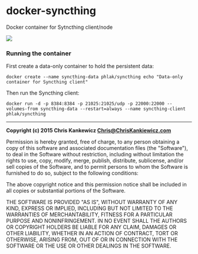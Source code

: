 docker-syncthing
================

Docker container for Sytncthing client/node

[![](https://badge.imagelayers.io/phlak/syncthing:latest.svg)](https://imagelayers.io/?images=phlak/syncthing:latest 'Get your own badge on imagelayers.io')


### Running the container

First create a data-only container to hold the persistent data:

    docker create --name syncthing-data phlak/syncthing echo "Data-only container for Syncthing client"

Then run the Syncthing client:

    docker run -d -p 8384:8384 -p 21025:21025/udp -p 22000:22000 --volumes-from syncthing-data --restart=always --name syncthing-client phlak/syncthing


-----

**Copyright (c) 2015 Chris Kankewicz <Chris@ChrisKankiewicz.com>**

Permission is hereby granted, free of charge, to any person obtaining a copy
of this software and associated documentation files (the "Software"), to deal
in the Software without restriction, including without limitation the rights
to use, copy, modify, merge, publish, distribute, sublicense, and/or sell
copies of the Software, and to permit persons to whom the Software is
furnished to do so, subject to the following conditions:

The above copyright notice and this permission notice shall be included in
all copies or substantial portions of the Software.

THE SOFTWARE IS PROVIDED "AS IS", WITHOUT WARRANTY OF ANY KIND, EXPRESS OR
IMPLIED, INCLUDING BUT NOT LIMITED TO THE WARRANTIES OF MERCHANTABILITY,
FITNESS FOR A PARTICULAR PURPOSE AND NONINFRINGEMENT. IN NO EVENT SHALL THE
AUTHORS OR COPYRIGHT HOLDERS BE LIABLE FOR ANY CLAIM, DAMAGES OR OTHER
LIABILITY, WHETHER IN AN ACTION OF CONTRACT, TORT OR OTHERWISE, ARISING FROM,
OUT OF OR IN CONNECTION WITH THE SOFTWARE OR THE USE OR OTHER DEALINGS IN
THE SOFTWARE.
